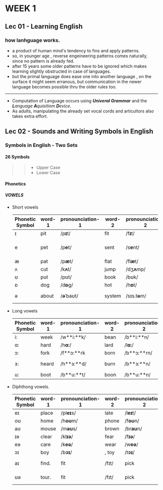 # WEEK 1

## Lec 01 - Learning English

### how lanhguage works.
+ a product of human mind's tendency to fins and apply patterns.
+ so, in younger age , reverse engeineering patterns comes naturally, since no pattern is already fed.
+ after 15 years some older patterns have to be ignored which makes learning slightly obstructed in case of languages.
+ but the primal language does ease one into another language , on the surface it might seem erranous, but communication in the newer language becomes possible thru the older rules too.

---

+ Computation of Language occurs using  ***Univeral Grammar*** and the ***L**anguage **A**quisitiom **D**evice*.
+ As adults, manipulating the already set vocal cords and articultors also takes extra effort.

## Lec 02 - Sounds and Writing Symbols in English

### Symbols in English - Two Sets
#### 26 Symbols
>>+ Upper Case
>>+ Lower Case

#### Phonetics

##### VOWELS
+ Short vowels

	|Phonetic Symbol|word-1|pronounciation-1|word-2|pronounciation-2|word-3|pronounciation-3         |word-4|pronounciation-4             |word-5|pronounciation-5|
	|-- | --- | --- |--- | --- |--- | --- |--- | --- |--- | --- |
	| ɪ|	                pit |/p**ɪ**t/     | fit       |/f**ɪ**t/  |pick           |/p**ɪ**k/      | difficult |/ˈd**ɪ**.f**ɪ**.kəlt/   | sick     |/s**ɪ**k/  |
	| e|	            pet |/p**e**t/     | sent       |/s**e**nt/ |attention  /əˈt**e**n.ʃən|/     | neck /n**e**k|/                  | mess    |  /m**e**s/ |
	| æ|	            pat |/p**æ**t/     |flat       |/fl**æ**t/|family   |/ˈf**æ**.mə.li/       | cap  |/k **æ**p/                 | back      |/b**æ**k/ |
	| ʌ|	            cut |/k**ʌ**t/     |jump      |/dʒ**ʌ**mp/|cover    |/ˈk**ʌ**.vər/         | luck |/l**ʌ**k/                 | fuss      |/f**ʌ**s/ |
	| ʊ|	            put |/pʊt/         |book           |/bʊk/ |cushion  |/ˈkʊ.ʃən/            |about       |/əˈba**ʊ**t/          | good   |/g**ʊ**d/   |
	| ɒ|	            dog |/d**ɒ**g/     |hot        |/h**ɒ**t/ |hospital |/ˈh**ɒ**s.pɪ.təl/    |sock         |/s**ɒ**k/            | boss |/b**ɒ**s/      |
	| ə|	          about |/**ə**ˈbaʊt/  |system   |/sɪs.t**ə**m/|complete /k**ə**mˈpliːt|/      | difficult |/ˈdɪ.fɪ.k**ə**lt/       |cover   |/ˈkʌ.v**ə**r/|

+ Long vowels

	|Phonetic Symbol|word-1|pronounciation-1|word-2|pronounciation-2|word-3|pronounciation-3 |word-4|pronounciation-4 |word-5|pronounciation-5|
	|-- | --- | --- |--- | --- |--- | --- |--- | --- |--- | --- |
	| i:|	             week |/w**i:**k/  | bean |/b**i:**n/     |  deem    |/d**i:**m/   |feet  |/f**i:**t/     |media |/ˈmiː.di.jə/           |
	| ɑ:|	             hard |/h**ɑ:**/   | lard  |/l**ɑ:**/    |  card      |/k**ɑ:**/  | laugh |/l**ɑ:**f/    |article |/**ɑː**.tɪ.kəl/      |
	| ɔ:|	             fork |/f**ɔ:**rk  | born   |/b**ɔ:**rn/   |  torn    | /t**ɔ:**rn/ | walk | /w**ɔ:**k/     | August |  /**ɔː**ˈɡʌst/       |
	| ɜ:|	             heard |/h**ɜ:**d/ | burn |/b**ɜ:**n/    |  turn      |/t**ɜ:**n/  | word |/w**ɜ:**d/     | surface /ˈs**ɜː**.fɪs       |
	| u:|                boot |/b**u:**t/  | boon |/b**u:**n/    |  moon      |/m**u:**n/  | group |/gr**u:**p/   |beautiful |/ˈbj**uː**.tɪ.fəl/ |
+ Diphthong vowels.

	|Phonetic Symbol|word-1|pronounciation-1|word-2|pronounciation-2|word-3|pronounciation-3           |word-4|pronounciation-4          |word-5|pronounciation-5     |
	|-- | --- | --- |--- | --- |--- | --- |--- | --- |--- | --- |
    | eɪ|	            place |/pl**eɪ**s/ |  late |/l**eɪ**t/     | dangerous |/ˈd**eɪ**n.dʒə.rəs/  | | |
	| oʊ|	            home |/h**oʊ**m/  |  phone |/f**oʊ**n/    | global |/ˈɡl**oʊ**.bəl/        | | |
	| aʊ|	           mouse |/m**aʊ**s/  |  brown |/br**aʊ**n/   | accountant |/əˈk**aʊ**n.t̬ənt/  | | |
	| ɪə|	            clear |/kl**ɪə**/ | fear    |/f**ɪə**/     |  career |/kəˈr**ɪə**/          | | |
	| eə|	            care |/k**eə**/ | wear| /w**eə**/|  declare| /dɪˈkl**eə**/|
	| ɔɪ|	             boy |/b**ɔɪ**/  | , toy |/t**ɔɪ**/ | enjoyable |/ɪnˈdʒ**ɔɪ**.jə.bəl/| | |
	| aɪ|	             find.            | fit           |/fɪt/  |  pick         |/pɪk/ | difficult |/ˈdɪ.fɪ.kəlt/|       |
	| ʊə|	              tour.           | fit           |/fɪt/  |  pick         |/pɪk/ | difficult |/ˈdɪ.fɪ.kəlt/|       |